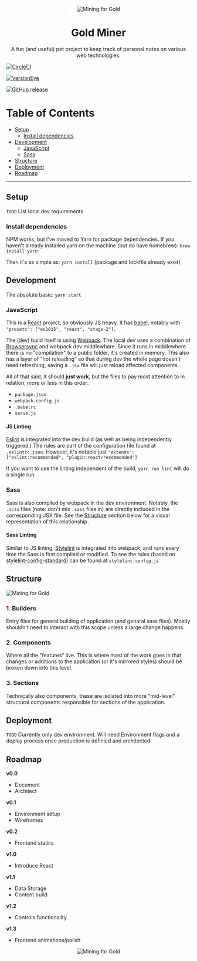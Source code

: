 <p align="center"><img src="https://rawgithub.com/jadef/gold-miner/master/docs/images/logo-crest.svg" alt="Mining for Gold" /></p>

<h1 align="center">Gold Miner</h1>

<p align="center">A fun (and useful) pet project to keep track of personal notes on various web technologies.</p>

[![CircleCI](https://img.shields.io/circleci/project/github/RedSparr0w/node-csgo-parser.svg)](https://circleci.com/gh/jadef/gold-miner)

[![VersionEye](https://img.shields.io/versioneye/d/ruby/rails.svg)](https://www.versioneye.com/user/projects/5941cac76725bd0030ec507d)

[![GitHub release](https://img.shields.io/github/release/qubyte/rubidium.svg)](https://github.com/jadef/gold-miner/releases/latest)


# Table of Contents

* [Setup](#setup)
  * [Install dependencies](#install-dependencies)
* [Development](#development)
  * [JavaScript](#javascript)
  * [Sass](#sass)
* [Structure](#structure)
* [Deployment](#deployment)
* [Roadmap](#roadmap)

----

## Setup

`TODO` List local dev requirements

### Install dependencies

NPM works, but I've moved to Yarn for package dependencies. If you haven't already installed yarn on the machine (but do have homebrew): `brew install yarn`

Then it's as simple as: `yarn install` (package and lockfile already exist)

## Development

The absolute basic: `yarn start`

### JavaScript

This is a [React](https://facebook.github.io/react/) project, so obviously JS heavy. It has [babel](http://babeljs.io/), notably with `"presets": ["es2015", "react", "stage-2"]`.

The (dev) build itself is using [Webpack](https://webpack.js.org/). The local dev uses a combination of [Browsersync](https://www.browsersync.io/) and webpack dev middlewhare. Since it runs in middlewhere there is no "compilation" to a public folder, it's created in memory. This also has a layer of "hot reloading" so that during dev the whole page doesn't need refreshing, saving a `.jsx` file will just reload affected components.

All of that said, it should **just work**, but the files to pay most attention to in relation, more or less in this order:

- `package.json`
- `webpack.config.js`
- `.babelrc`
- `serve.js`


#### JS Linting

[Eslint](http://eslint.org/) is integrated into the dev build (as well as being independently triggered.) The rules are part of the configuration file found at `.eslintrc.json`. However, it's notable just `"extends": ["eslint:recommended", "plugin:react/recommended"]`

If you want to use the linting independent of the build, `yarn run lint` will do a single run.

### Sass

Sass is also compiled by webpack in the dev environment. Notably, the `.scss` files (note: don't mix `.sass` files in) are directly included in the corresponding JSX file. See the [Structure](#structure) section below for a visual representation of this relationship.

#### Sass Linting

Similar to JS linting, [Stylelint](https://stylelint.io/) is integrated into webpack, and runs every time the Sass is first compiled or modified. To see the rules (based on [stylelint-config-standard](https://github.com/stylelint/stylelint-config-standard)) can be found at `stylelint.config.js`

## Structure

![Mining for Gold](https://rawgithub.com/jadef/gold-miner/master/docs/images/component-structure.png)

### 1. Builders

Entry files for general building of application (and genaral sass files). Mostly shouldn't need to interact with this scope unless a large change happens.

### 2. Components

Where all the "features" live. This is where most of the work goes in that changes or additions to the application (or it's mirrored styles) should be broken down into this level.

### 3. Sections

Technically also components, these are isolated into more "mid-level" structural components responsible for sections of the application.

## Deployment

`TODO` Currently only dev environment. Will need Environment flags and a deploy process once production is definied and architected.

## Roadmap

**v0.0**

- Document
- Architect

**v0.1**

- Environment setup
- Wireframes

**v0.2**

-  Frontend statics

**v1.0**

- Introduce React

**v1.1**

- Data Storage
- Content build

**v1.2**

- Controls functionality

**v1.3**

- Frontend animations/polish

<p align="center"><img src="https://rawgithub.com/jadef/gold-miner/master/docs/images/logo-sm.svg" alt="Mining for Gold" /></p>
